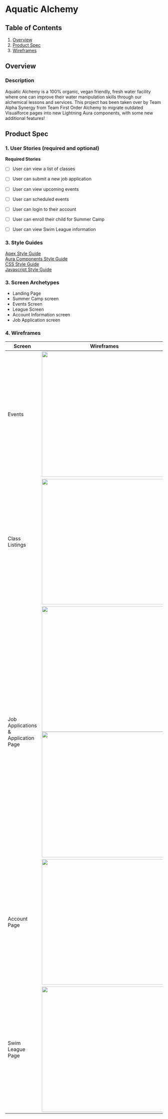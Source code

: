 # Aquatic Alchemy

## Table of Contents
1. [Overview](#Overview)
2. [Product Spec](#Product-Spec)
3. [Wireframes](#Wireframes)


## Overview
### Description
Aquatic Alchemy is a 100% organic, vegan friendly, fresh water facility where one can improve their water manipulation skills through our alchemical lessons and services. This project has been taken over by Team Alpha Synergy from Team First Order Alchemy to migrate outdated Visualforce pages into new Lightning Aura components, with some new additional features!


## Product Spec
### 1. User Stories (required and optional)

**Required Stories**
- [ ] User can view a list of classes
- [ ] User can submit a new job application
- [ ] User can view upcoming events
- [ ] User can scheduled events
- [ ] User can login to their account
- [ ] User can enroll their child for Summer Camp
- [ ] User can view Swim League information



### 3. Style Guides

[Apex Style Guide](https://hackmd.io/n7ub8lwuQgGjMokkKNw0FQ)
<br/>
[Aura Components Style Guide](https://hackmd.io/zR5xDh2PR4eSOL0g5NPALA)
<br/>
[CSS Style Guide](https://hackmd.io/ryZzZ70cR1e4JCDf9FxbBw)
<br/>
[Javascript Style Guide](https://hackmd.io/8NvumSgkRA29Azga37eEeQ)


### 3. Screen Archetypes

* Landing Page
* Summer Camp screen
* Events Screen
* League Screen
* Account Information screen
* Job Application screen


### 4. Wireframes
| Screen | Wireframes |
| --- | --- |
| Events | <img src="https://cdn.discordapp.com/attachments/672224549978243102/841337171105153044/unknown.png" width=400> |
| Class Listings | <img src="https://cdn.discordapp.com/attachments/672224549978243102/840329101872332829/unknown.png" width=400> |
| Job Applications & Application Page | <img src="https://cdn.discordapp.com/attachments/672224549978243102/840304085331869747/unknown.png" width=400><img src="https://cdn.discordapp.com/attachments/672224549978243102/840303881954263080/unknown.png" width=400>|
| Account Page | <img src="https://cdn.discordapp.com/attachments/672224549978243102/840328196339531807/unknown.png" width=400> |
| Swim League Page | <img src="https://cdn.discordapp.com/attachments/672224549978243102/840327879869857802/unknown.png" width=400> |


